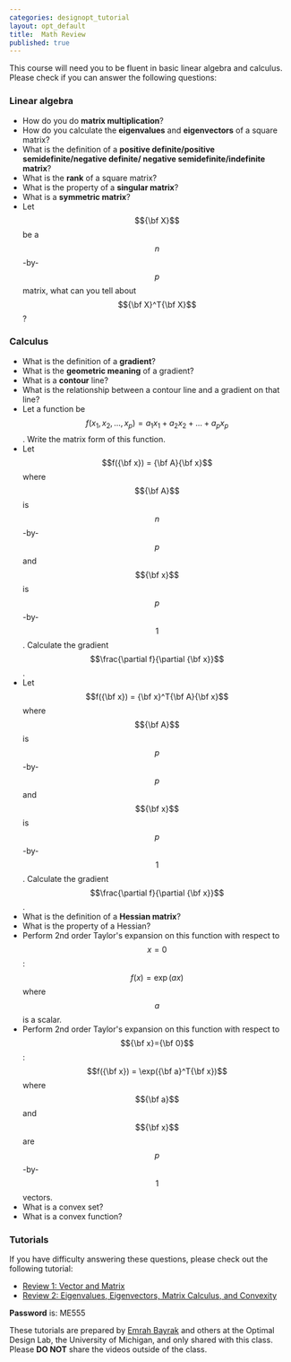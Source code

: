 ```yaml
---
categories: designopt_tutorial
layout: opt_default
title:  Math Review
published: true
---
```

<style TYPE="text/css">
code.has-jax {font: inherit; font-size: 100%; background: inherit; border: inherit;}
</style>
<script type="text/x-mathjax-config">
MathJax.Hub.Config({
    tex2jax: {
        inlineMath: [['$','$'], ['\\(','\\)']],
        skipTags: ['script', 'noscript', 'style', 'textarea', 'pre'] // removed 'code' entry
    }
});
MathJax.Hub.Queue(function() {
    var all = MathJax.Hub.getAllJax(), i;
    for(i = 0; i < all.length; i += 1) {
        all[i].SourceElement().parentNode.className += ' has-jax';
    }
});
</script>
<script type="text/javascript" src="http://cdn.mathjax.org/mathjax/latest/MathJax.js?config=TeX-AMS-MML_HTMLorMML"></script>

This course will need you to be fluent in basic linear algebra and calculus. 
Please check if you can answer the following questions:

### Linear algebra
* How do you do **matrix multiplication**?
* How do you calculate the **eigenvalues** and **eigenvectors** of a square matrix?
* What is the definition of a **positive definite/positive semidefinite/negative definite/
negative semidefinite/indefinite matrix**?
* What is the **rank** of a square matrix?
* What is the property of a **singular matrix**?
* What is a **symmetric matrix**?
* Let $${\bf X}$$ be a $$n$$-by-$$p$$ matrix, what can you tell about $${\bf X}^T{\bf X}$$?

### Calculus
* What is the definition of a **gradient**?
* What is the **geometric meaning** of a gradient?
* What is a **contour** line?
* What is the relationship between a contour line and a gradient on that line?
* Let a function be $$f(x_1,x_2,...,x_p) = a_1x_1+a_2x_2+...+a_px_p$$. Write the matrix form of this function.
* Let $$f({\bf x}) = {\bf A}{\bf x}$$ where $${\bf A}$$ is $$n$$-by-$$p$$ and $${\bf x}$$ is $$p$$-by-$$1$$. 
Calculate the gradient $$\frac{\partial f}{\partial {\bf x}}$$.
* Let $$f({\bf x}) = {\bf x}^T{\bf A}{\bf x}$$ where $${\bf A}$$ is $$p$$-by-$$p$$ and $${\bf x}$$ is $$p$$-by-$$1$$. 
Calculate the gradient $$\frac{\partial f}{\partial {\bf x}}$$.
* What is the definition of a **Hessian matrix**?
* What is the property of a Hessian?
* Perform 2nd order Taylor's expansion on this function with respect to $$x=0$$: $$f(x) = \exp(ax)$$ where $$a$$ is a scalar.
* Perform 2nd order Taylor's expansion on this function with respect to $${\bf x}={\bf 0}$$: $$f({\bf x}) = \exp({\bf a}^T{\bf x})$$ 
where $${\bf a}$$ and $${\bf x}$$ are $$p$$-by-$$1$$ vectors.
* What is a convex set?
* What is a convex function?

### Tutorials
If you have difficulty answering these questions, please check out the following tutorial:

* [Review 1: Vector and Matrix][1]
* [Review 2: Eigenvalues, Eigenvectors, Matrix Calculus, and Convexity][2]

**Password** is: ME555
  
These tutorials are prepared by [Emrah Bayrak][3] and others at the Optimal Design Lab, the University of Michigan, 
and only shared with this class. Please **DO NOT** share the videos outside of the class.

[1]: https://vimeo.com/149907223
[2]: https://vimeo.com/149966720
[3]: http://www.aebayrak.com/